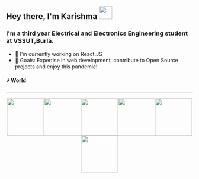 ## Hey there, I'm Karishma <img src="https://media.giphy.com/media/hvRJCLFzcasrR4ia7z/giphy.gif" width="35px">

### I'm a third year Electrical and Electronics Engineering student at VSSUT,Burla.

- 🔭 I’m currently working on React.JS
- 🥅 Goals: Expertise in web development, contribute to Open Source projects and enjoy this pandemic!


#### ⚡ World

---
<p align="center">
  <img src="https://media3.giphy.com/media/ln7z2eWriiQAllfVcn/200w.webp" width="100"><img src="https://i.giphy.com/media/LMt9638dO8dftAjtco/200.webp" width="100"><img src="https://i.giphy.com/media/eNAsjO55tPbgaor7ma/200w.webp" width="100"><img src="https://media3.giphy.com/media/kdFc8fubgS31b8DsVu/giphy.webp" width="100"><img src="https://i.giphy.com/media/KzJkzjggfGN5Py6nkT/200.webp" width="100"><img src="https://i.giphy.com/media/IdyAQJVN2kVPNUrojM/200.webp" width="100">

<br>
